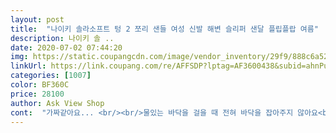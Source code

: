 ```yaml
---
layout: post 
title:  "나이키 솔라소프트 텅 2 쪼리 샌들 여성 신발 해변 슬리퍼 샌달 플립플랍 여름" 
description: 나이키 솔 ..
date: 2020-07-02 07:44:20 
img: https://static.coupangcdn.com/image/vendor_inventory/29f9/888c6a5287b467dcd2b0d6c21822e6b020a0d759ce53783f64ecdeebc6ed.jpg 
linkUrl: https://link.coupang.com/re/AFFSDP?lptag=AF3600438&subid=ahnPublicAsk&pageKey=1473522030&itemId=2532594263&vendorItemId=70798760368&traceid=V0-113-3c73e1f840064698 
categories: [1007] 
color: BF360C 
price: 28100 
author: Ask View Shop 
cont:  "가짜같아요... <br/><br/>물있는 바닥을 걸을 때 전혀 바닥을 잡아주지 않아요<br/>바닥재질이 싸구려네요... <br/> ㅜㅜ<br/>반품 귀찮아서 그냥 신습니다 ㅜㅜ<br/>스티커 떼어낼때 찐득거리는거 빼고는 아이가 좋다하네요<br/>여름내내 신겠네요 여름엔 쪼리죠<br/>원래 신던게 닳아서 같은걸로 주문했는데.<br/>.<br/><br/>휴<br/>" 
---
```

